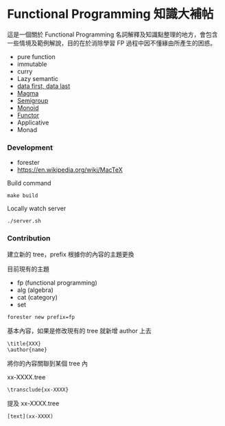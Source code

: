 # Functional Programming 知識大補帖

這是一個關於 Functional Programming 名詞解釋及知識點整理的地方，會包含一些情境及範例解說，目的在於消除學習 FP 過程中因不懂緣由所產生的困惑。

- pure function
- immutable
- curry
- Lazy semantic
- [data first, data last](./trees/fp-0002.tree)
- [Magma](./trees/alg-0001.tree)
- [Semigroup](./trees/alg-0003.tree)
- [Monoid](./trees/alg-0005.tree)
- [Functor](./trees/fp-000F.tree)
- Applicative
- Monad

### Development

- forester
- https://en.wikipedia.org/wiki/MacTeX

Build command

```shell
make build
```

Locally watch server

```shell
./server.sh
```

### Contribution

建立新的 tree，prefix 根據你的內容的主題更換

目前現有的主題

- fp (functional programming)
- alg (algebra)
- cat (category)
- set

```bash
forester new prefix=fp
```

基本內容，如果是修改現有的 tree 就新增 author 上去

```text
\title{XXX}
\author{name}
```

將你的內容關聯到某個 tree 內

xx-XXXX.tree

```text
\transclude{xx-XXXX}
```

提及 xx-XXXX.tree

```text
[text](xx-XXXX)
```
